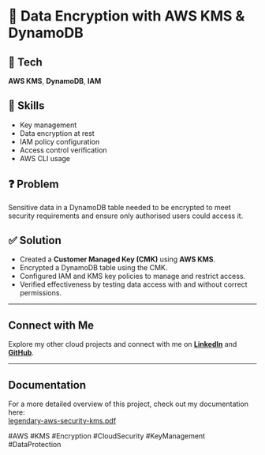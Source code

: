# 🔐 Data Encryption with AWS KMS & DynamoDB


## 🧰 Tech  
**AWS KMS**, **DynamoDB**, **IAM**

## 🧠 Skills  
- Key management  
- Data encryption at rest  
- IAM policy configuration  
- Access control verification  
- AWS CLI usage  

## ❓ Problem  
Sensitive data in a DynamoDB table needed to be encrypted to meet security requirements and ensure only authorised users could access it.

## ✅ Solution  
- Created a **Customer Managed Key (CMK)** using **AWS KMS**.  
- Encrypted a DynamoDB table using the CMK.  
- Configured IAM and KMS key policies to manage and restrict access.  
- Verified effectiveness by testing data access with and without correct permissions.

---

## Connect with Me  
Explore my other cloud projects and connect with me on **[LinkedIn](https://www.linkedin.com/in/james-phillips-028141308/)** and **[GitHub](https://github.com/Jphilp4)**. 

---

## Documentation  
For a more detailed overview of this project, check out my documentation here:  
[legendary-aws-security-kms.pdf](https://github.com/user-attachments/files/21237098/legendary-aws-security-kms.pdf)



#AWS #KMS #Encryption #CloudSecurity #KeyManagement #DataProtection
